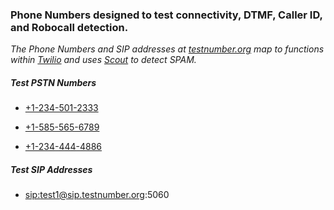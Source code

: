 ### Phone Numbers designed to test connectivity, DTMF, Caller ID, and Robocall detection.

*The Phone Numbers and SIP addresses at [testnumber.org](http://testnumber.org) map to functions within [Twilio](http://twilio.com) and uses [Scout](http://scout.tel) to detect SPAM.*

##### Test PSTN Numbers

* <a href="tel:+12345012333">+1-234-501-2333</a>

* <a href="tel:+15855656789">+1-585-565-6789</a>

* <a href="tel:+12344444886">+1-234-444-4886</a>

##### Test SIP Addresses

* <a href="sip:test1@sip.testnumber.org:5060">sip:test1@sip.testnumber.org:5060</a>
